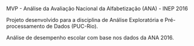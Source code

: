 MVP - Análise da Avaliação Nacional da Alfabetização (ANA) - INEP 2016

Projeto desenvolvido para a disciplina de Análise Exploratória e Pré-processamento de Dados (PUC-Rio).

Análise de desempenho escolar com base nos dados da ANA 2016.
